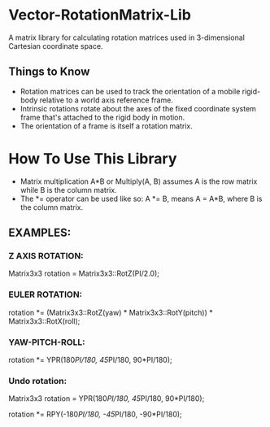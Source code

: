 # Vector-RotationMatrix-Lib

A matrix library for calculating rotation matrices used in 3-dimensional Cartesian coordinate space.

## Things to Know
- Rotation matrices can be used to track the orientation of a mobile rigid-body relative to a world axis reference frame. 
- Intrinsic rotations rotate about the axes of the fixed coordinate system frame that's attached to the rigid body in motion. 
- The orientation of a frame is itself a rotation matrix.
# How To Use This Library
- Matrix multiplication A*B or Multiply(A, B) assumes A is the row matrix while B is the column matrix.
- The *= operator can be used like so: A *= B, means A = A\*B, where B is the column matrix.

## EXAMPLES:

### Z AXIS ROTATION: 
  Matrix3x3 rotation = Matrix3x3::RotZ(PI/2.0);
  
### EULER ROTATION:
  rotation \*= (Matrix3x3::RotZ(yaw) * Matrix3x3::RotY(pitch)) * Matrix3x3::RotX(roll);

### YAW-PITCH-ROLL:
  rotation \*= YPR(180*PI/180, 45*PI/180, 90*PI/180);

### Undo rotation:
  Matrix3x3 rotation = YPR(180*PI/180, 45*PI/180, 90*PI/180); 
  
  rotation \*= RPY(-180*PI/180, -45*PI/180, -90*PI/180);
